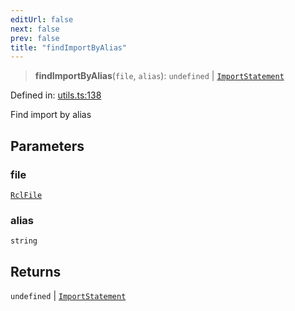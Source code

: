 ```yaml
---
editUrl: false
next: false
prev: false
title: "findImportByAlias"
---
```


> **findImportByAlias**(`file`, `alias`): `undefined` \| [`ImportStatement`](/api/ast/interfaces/importstatement/)

Defined in: [utils.ts:138](https://github.com/rcs-agents/rcs-lang/blob/2c0291a4209143052b64b2c6ec7573ef29bacea2/packages/ast/src/utils.ts#L138)

Find import by alias

## Parameters

### file

[`RclFile`](/api/ast/interfaces/rclfile/)

### alias

`string`

## Returns

`undefined` \| [`ImportStatement`](/api/ast/interfaces/importstatement/)
